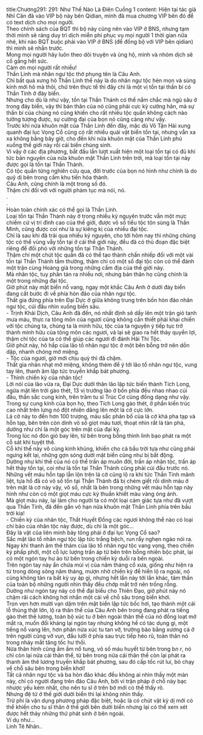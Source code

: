 title:Chương291: 291: Như Thế Nào Là Điên Cuồng 1
content:
Hiện tại tác giả Nhĩ Căn đã vào VIP bộ này bên Qidian, mình đã mua chương VIP bên đó để có text dịch cho mọi người.<br>Theo chính sách của BQT thì bộ này cũng nên vào VIP ở BNS, nhưng tạm thời mình sẽ ráng duy trì dịch miễn phí phục vụ mọi người 1 thời gian nữa nhé, khi nào BQT buộc phải vào VIP ở BNS (để đồng bộ với VIP bên qidian) thì mình sẽ nhắn trước.<br>Mong mọi người hãy luôn theo dõi truyện và ủng hộ, mình và nhóm dịch sẽ cố gắng hết sức.<br>Cảm ơn mọi người rất nhiều!<br>Thần Linh mà nhân ngư tộc thờ phụng tên là Câu Anh.<br>Chỉ bất quá xưng hô Thần Linh thế này là do nhân ngư tộc hèn mọn và sùng kính mới hô mà thôi, chứ trên thực tế thì đây chỉ là một vị tồn tại thần bí có Thần Tính ở đáy biển.<br>Nhưng cho dù là như vậy, tồn tại Thần Thánh có thể nắm chắc mà ngủ sâu ở trong đáy biển, vậy thì bản thân của nó cũng phải cực kỳ cường hãn, mà sự thần bí của chúng nó cũng khiến cho rất nhiều tộc quần không cách nào tưởng tượng được, sự cường đại của bọn nó cũng càng như vậy.<br>Trước khi nửa khuôn mặt của Thần Linh đến đây, mặc dù Vô Tận Hải xung quanh đại lục Vọng Cổ cũng có rất nhiều quái vật biển tồn tại, nhưng vẫn xa xa không bằng bây giờ, cho đến khi nửa khuôn mặt của Thần Linh phủ xuống thế giới này rồi cải biến chúng sinh.<br>Vì vậy ở các địa phương, bắt đầu lần lượt xuất hiện một loại tồn tại có đủ khí tức bản nguyên của nửa khuôn mặt Thần Linh trên trời, mà loại tồn tại này được gọi là tồn tại Thần Thánh.<br>Có tộc quần từng nghiên cứu qua, đời trước của bọn nó hình như chính là do quỷ dị bên trong cấm khu tiến hóa thành.<br>Câu Anh, cũng chính là một trong số đó.<br>Thậm chí đối với với người phàm tục mà nói, nó.<br>.<br>.<br>Hoàn toàn chính xác có thể gọi là Thần Linh.<br>Loại tồn tại Thần Thánh này ở trong nhiều kỷ nguyên trước vẫn một mực chiếm cứ vị trí đỉnh cao của thế giới, được vô số tiểu tộc tôn sùng là Thần Minh, cũng được coi như là sự kiêng kị của nhiều đại tộc.<br>Chỉ là sau khi đã trải qua nhiều kỷ nguyên, cho tới hôm nay thì những chủng tộc có thể vùng vẫy tồn tại ở cái thế giới này, đều đã có thủ đoạn đặc biệt riêng để đối phó với những tồn tại Thần Thánh.<br>Thậm chí một chút tộc quần đã có thể tạo thành chấn nhiếp đối với một vài tồn tại Thần Thánh tầm thường, thậm chí có một số đại tộc còn có thể đánh một trận cùng Hoàng giả trong những cấm địa của thế giới này.<br>Mà nhân tộc, tuy phân tán ra nhiều nơi, nhưng bản thân họ cũng chính là một trong những đại tộc.<br>Giờ phút này mặt biển nổ vang, ngay một khắc Câu Anh ở dưới đáy biển đang cất bước đi về phía hòn đảo của nhân ngư tộc.<br>Thất gia đứng phía trên Đại Dực ở giữa không trung trên bốn hòn đảo nhân ngư tộc, cúi đầu nhìn xuống biển sâu.<br>- Trịnh Khải Dịch, Câu Anh đã đến, nó nhất định sẽ dấy lên một trận gió tanh mưa máu, thực ra tông môn của ngươi cũng không cần thiết phải khai chiến với tộc chúng ta, chúng ta là minh hữu, tộc của ta nguyện ý tiếp tục trở thành minh hữu của tông môn các ngươi, vả lại sẽ giao ra hết thảy quyền lợi, thậm chí tộc của ta có thể giúp các ngươi đi đánh Hải Thi Tộc.<br>Giờ phút này, hô hấp của lão tổ nhân ngư tộc ở một bên bỗng trở nên dồn dập, nhanh chóng mở miệng.<br>- Tộc của ngươi, giờ mới chịu quỳ thì đã chậm.<br>Thất gia nhàn nhạt mở miệng, không thèm để ý tới lão tổ nhân ngư tộc, vung tay lên, thanh âm lập tức truyền khắp bát phương.<br>- Thỉnh chiến kỳ của nhân tộc!<br>Lời nói của lão vừa ra, Đại Dực dưới thân lão lập tức biến thành Tích Long, ngửa mặt lên trời gào thét, 13 vị trưởng lão ở bốn phía đều nhao nhao cúi đầu, thần sắc cung kính, trên trăm tu sĩ Trúc Cơ cũng đồng dạng như vậy.<br>Trong sự cung kính của bọn họ, theo Tích Long gào thét, ở phần kiến trúc cao nhất trên lưng nó đột nhiên dâng lên một lá cờ cực lớn.<br>Lá cờ này to đến hơn 100 trượng, màu sắc phân bố của lá cờ khá pha tạp và hỗn tạp, bên trên còn dính vô số giọt máu tươi, thoạt nhìn rất là tàn phá, dường như chỉ là một góc trên mặt của đại kỳ.<br>Trong lúc nó đón gió bay lên, từ bên trong bỗng thình lình bạo phát ra một cỗ sát khí tuyệt thế.<br>Cỗ khí thế này vô cùng kinh khủng, khiến cho cả bầu trời tựa như cũng phải ngưng kết lại, những gợn sóng dưới mặt biển cũng như bị bất động.<br>Dường như khí thế của nó có thể trấn áp muôn đời, trấn áp nhân tộc, trấn áp hết thảy tồn tại, coi như là tồn tại Thần Thánh cũng phải cúi đầu trước nó.<br>Những vết máu hỗn tạp lẫn lộn trên lá cờ cũng lộ ra khí tức Thần Tính mãnh liệt, tựa hồ đã có vô số tồn tại Thần Thánh đã bị chém giết rồi dính máu ở trên mặt lá cờ này vậy, vô số, nhất là bên trong những vết máu hỗn tạp này hình như còn có một giọt máu cực kỳ thuần khiết màu vàng óng ánh.<br>Mà giọt máu này, lại làm cho người ta có một loại cảm giác tựa như đã vượt qua Thần Tính, đã đến gần vô hạn nửa khuôn mặt Thần Linh phía trên bầu trời kia!<br>- Chiến kỳ của nhân tộc, Thất Huyết Đồng các ngươi không thể nào có loại chí bảo của nhân tộc này được, dù chỉ là một góc...<br>Đây là vật của liên minh bảy tông phái ở đại lục Vọng Cổ sao?<br>Sắc mặt lão tổ nhân ngư tộc lập tức trắng bệch, run rẩy nghẹn ngào nói ra.<br>Ngay khi thanh âm thê thảm của lão tổ nhân ngư tộc vang vọng, theo chiến kỳ phấp phới, một cỗ lực lượng trấn áp từ bên trên bỗng nhiên bộc phát, lại có một ngón tay hư ảo từ bên trong chiến kỳ duỗi ra bên ngoài.<br>Trên ngón tay này ẩn chứa mùi vị của năm tháng cổ xưa, giống như hiện ra từ trong dòng sông năm tháng, mượn nhờ chiến kỳ để hiển lộ ra ngoài, nó cũng không tản ra bất kỳ uy áp gì, nhưng hết lần này tới lần khác, tâm thần của toàn bộ những người nhìn thấy đều chớp mắt trở nên trống rỗng.<br>Dường như ngón tay này có thể đại biểu cho Thiên Đạo, giờ phút này nó chậm rãi cách không hơi nhấn một cái về chỗ sâu trong biển khơi.<br>Trọn vẹn hơn mười vạn dặm trên mặt biển lập tức bốc hơi, tạo thành một cái lỗ thủng thật lớn, lộ ra thân thể của Câu Anh bên trong đang phát ra tiếng gào thét thê lương, toàn bộ xúc tu ở bên ngoài thân thể của nó đồng loạt mở mắt ra, muốn đối kháng lại ngón tay nhưng không hề có tác dụng gì, một tiếng nổ vang lên, hơn phân nửa xúc tu tan vỡ, trường bào bằng xương cá ở trên người cũng vỡ vụn, đầu lưỡi ở phía sau trực tiếp héo rũ, toàn thân nó trong nháy mắt tăng tốc hư thối.<br>Nửa thân hình cũng ầm ầm nổ tung, vô số máu huyết từ bên trong b*n r*, nó chỉ còn lại nửa cái thân thể, từ bên trong nửa cái thân thể còn lại phát ra thanh âm thê lương truyền khắp bát phương, sau đó cấp tốc rút lui, bỏ chạy về chỗ sâu bên trong biển khơi!<br>Tất cả nhân ngư tộc và ba hòn đảo khác đều không ai nhìn thấy một màn này, chỉ có người đang trên đảo Câu Anh, bởi vì trận pháp ở chỗ này bạc nhược yếu kém nhất, cho nên tu sĩ ở trên bờ mới có thể thấy rõ.<br>Nhưng đệ tử ở thế giới dưới biển thì lại không nhìn thấy.<br>Trừ phi là vận dụng phương pháp đặc biệt, hoặc là có chút vật kỳ dị mới có thể khiến cho tu sĩ thân ở thế giới bên dưới biển nhưng lại có thể xem xét được hết thảy những thứ phát sinh ở bên ngoài.<br>Ví dụ như...<br>Linh Tê Nhãn..<br>
